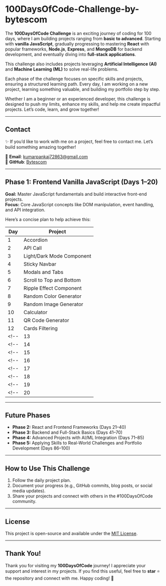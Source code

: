 # **100DaysOfCode-Challenge-by-bytescom**

The **100DaysOfCode Challenge** is an exciting journey of coding for 100 days, where I am building projects ranging from **basic to advanced**. Starting with **vanilla JavaScript**, gradually progressing to mastering **React** with popular frameworks, **Node.js**, **Express**, and **MongoDB** for backend development, and eventually diving into **full-stack applications**.  

This challenge also includes projects leveraging **Artificial Intelligence (AI)** and **Machine Learning (ML)** to solve real-life problems.

Each phase of the challenge focuses on specific skills and projects, ensuring a structured learning path. Every day, I am working on a new project, learning something valuable, and building my portfolio step by step.  

Whether I am a beginner or an experienced developer, this challenge is designed to push my limits, enhance my skills, and help me create impactful projects. Let’s code, learn, and grow together!  

---
## **Contact**  
✨ If you’d like to work with me on a project, feel free to contact me. Let’s build something amazing together!  

📧 **Email**: [kumarpankaj72863@gmail.com](mailto:kumarpankaj72863@gmail.com)  
🐙 **GitHub**: [Bytescom](https://github.com/bytescom/)  
<!-- 🌐 **Portfolio**: [Your Portfolio Link](#)   -->
<!-- 💼 **LinkedIn**: [Your LinkedIn Profile](#)   -->


---

## **Phase 1: Frontend Vanilla JavaScript (Days 1–20)**  
**Goal:** Master JavaScript fundamentals and build interactive front-end projects.  
**Focus:** Core JavaScript concepts like DOM manipulation, event handling, and API integration.  

Here’s a concise plan to help achieve this:  

| Day  | Project                        |
|------|--------------------------------|
| 1    | Accordion                      |
| 2    | API Call                       |
| 3    | Light/Dark Mode Component      |
| 4    | Sticky Navbar                  |
| 5    | Modals and Tabs                |
| 6    | Scroll to Top and Bottom       |
| 7    | Ripple Effect Component        |
| 8    | Random Color Generator         |
| 9    | Random Image Generator         |
| 10   | Calculator                     |
| 11   | QR Code Generator              |
| 12   | Cards Filtering                |
<!-- | 13   | Pagination                     | -->
<!-- | 14   | Api Intergeration              | -->
<!-- | 15   | Interface Components           | -->
<!-- | 16   | Basic Full-flegde App          | -->
<!-- | 17   | Advanced Js                    | -->
<!-- | 18   | Mini Games                     | -->
<!-- | 19   | Melody Part-1                  | -->
<!-- | 20   | Melody Part-2                  | -->



---

## **Future Phases**  
- **Phase 2:** React and Frontend Frameworks (Days 21–40)  
- **Phase 3:** Backend and Full-Stack Basics (Days 41–70) 
- **Phase 4:** Advanced Projects with AI/ML Integration (Days 71–85)
- **Phase 5:** Applying Skills to Real-World Challenges and Portfolio Development (Days 86–100)

---

## **How to Use This Challenge**  
1. Follow the daily project plan.  
2. Document your progress (e.g., GitHub commits, blog posts, or social media updates).  
3. Share your projects and connect with others in the #100DaysOfCode community.  

---

## **License**  
This project is open-source and available under the [MIT License](LICENSE).  


---
## **Thank You!**  
Thank you for visiting my **100DaysOfCode** journey! I appreciate your support and interest in my projects. If you find this useful, feel free to **star** ⭐ the repository and connect with me. Happy coding! 🚀 